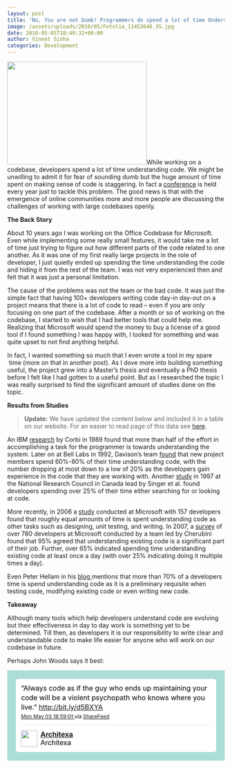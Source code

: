 ```yaml
---
layout: post
title: 'No, You are not Dumb! Programmers do spend a lot of time Understanding Code...'
image: /assets/uploads/2010/05/Fotolia_11453646_XS.jpg
date: 2010-05-05T18:49:32+00:00
author: Vineet Sinha
categories: Development
---
```

[<img src="{{site.baseurl}}/assets/uploads/2010/05/Fotolia_11453646_XS.jpg" alt="" title="Understanding code" width="323" height="238" class="alignright size-full wp-image-64" srcset="{{site.baseurl}}/assets/uploads/2010/05/Fotolia_11453646_XS.jpg 404w, {{site.baseurl}}/assets/uploads/2010/05/Fotolia_11453646_XS-300x220.jpg 300w" sizes="(max-width: 323px) 100vw, 323px" />]({{site.baseurl}}/assets/uploads/2010/05/Fotolia_11453646_XS.jpg)While working on a codebase, developers spend a lot of time understanding code. We might be unwilling to admit it for fear of sounding dumb but the huge amount of time spent on making sense of code is staggering. In fact a <a href="http://www.program-comprehension.org/" target="_blank">conference</a> is held every year just to tackle this problem. The good news is that with the emergence of online communities more and more people are discussing the challenges of working with large codebases openly.

<!--more-->

**The Back Story**

About 10 years ago I was working on the Office Codebase for Microsoft. Even while implementing some really small features, it would take me a lot of time just trying to figure out how different parts of the code related to one another. As it was one of my first really large projects in the role of developer, I just quietly ended up spending the time understanding the code and hiding it from the rest of the team. I was not very experienced then and felt that it was just a personal limitation.

The cause of the problems was not the team or the bad code. It was just the simple fact that having 100+ developers writing code day-in day-out on a project means that there is a lot of code to read &#8211; even if you are only focusing on one part of the codebase. After a month or so of working on the codebase, I started to wish that I had better tools that could help me. Realizing that Microsoft would spend the money to buy a license of a good tool if I found something I was happy with, I looked for something and was quite upset to not find anything helpful.

In fact, I wanted something so much that I even wrote a tool in my spare  time (more on that in another post). As I dove more into building something useful, the project grew into a Master&#8217;s thesis and eventually a PhD thesis before I felt like I had gotten to a useful point. But as I researched the topic I was really surprised to find the significant amount of studies done on the topic.

**Results from Studies**

> **Update:** We have updated the content below and included it in a table on our website. For an easier to read page of this data see [here](http://www.architexa.com/technology/index).

An IBM <a href="http://domino.research.ibm.com/tchjr/journalindex.nsf/600cc5649e2871db852568150060213c/e19d7828ab04524285256bfa00685c14!OpenDocument" target="_blank">research</a> by Corbi in 1989 found that more than half of the effort in accomplishing a task for the programmer is towards understanding the system. Later on at Bell Labs in 1992, Davison&#8217;s team <a href="http://www3.interscience.wiley.com/journal/97518983/abstract" target="_blank">found</a> that new project members spend 60%-80% of their time understanding code, with the number dropping at most down to a low of 20% as the developers gain experience in the code that they are working with. Another <a href="http://portal.acm.org/citation.cfm?id=782010.782031" target="_blank">study</a> in 1997 at the National Research Council in Canada lead by Singer et al. found developers spending over 25% of their time either searching for or looking at code.

More recently, in 2006 a <a href="http://portal.acm.org/citation.cfm?id=1134355" target="_blank">study</a> conducted at Microsoft with 157 developers found that roughly equal amounts of time is spent understanding code as other tasks such as designing, unit testing, and writing. In 2007, a <a href="http://portal.acm.org/citation.cfm?id=1240624.1240714" target="_blank">survey</a> of over 780 developers at Microsoft conducted by a team led by Cherubini found that 95% agreed that understanding existing code is a significant part of their job. Further, over 65% indicated spending time understanding existing code at least once a day (with over 25% indicating doing it multiple times a day).

Even Peter Hellam in his <a href="http://blogs.msdn.com/peterhal/archive/2006/01/04/509302.aspx" target="_blank">blog </a> mentions that more than 70% of a developers time is spend understanding code as it is a preliminary requisite when testing code, modifying existing code or even writing new code.

**Takeaway**

Although many tools which help developers understand code are evolving but their effectiveness in day to day work is something yet to be determined. Till then, as developers it is our responsibility to write clear and understandable code to make life easier for anyone who will work on our codebase in future.

Perhaps John Woods says it best:

<!-- http://twitter.com/Architexa/status/13320573118 -->

<div class='bbpBox' style='background:url("http://s.twimg.com/a/1273008894/images/themes/theme1/bg.png") #ACDED6;padding:20px;'>
  <p class='bbpTweet' style='background:#fff;padding:10px 12px 10px 12px;margin:0;min-height:48px;color:#000;font-size:16px !important;line-height:22px;-moz-border-radius:5px;-webkit-border-radius:5px;'>
    &#8220;Always code as if the guy who ends up maintaining your code will be a violent psychopath who knows where you live.&#8221; <a href='http://bit.ly/d5BXYA' target='_new'>http://bit.ly/d5BXYA</a><span class='timestamp' style='font-size:12px;display:block;'><a title='Mon May 03 18:59:01 ' href='http://twitter.com/Architexa/status/13320573118'>Mon May 03 18:59:01 </a> via <a href="http://sharefeed.com" rel="nofollow">ShareFeed</a></span><span class='metadata' style='display:block;width:100%;clear:both;margin-top:8px;padding-top:12px;height:40px;border-top:1px solid #fff;border-top:1px solid #e6e6e6;'><span class='author' style='line-height:19px;'><a href='http://twitter.com/Architexa'><img src='http://a1.twimg.com/profile_images/715882826/atxa-logo-icon_normal.png' style='float:left;margin:0 7px 0 0px;width:38px;height:38px;' /></a><strong><a href='http://twitter.com/Architexa'>Architexa</a></strong><br />Architexa</span></span>
  </p>
</div>

<!-- end of tweet -->

<div style="clear:both;">
  &nbsp;
</div>
